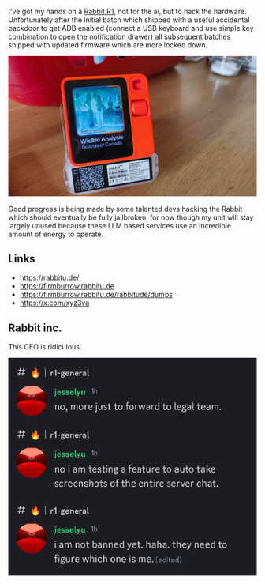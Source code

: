 I've got my hands on a [Rabbit R1](https://www.rabbit.tech/), not for the ai, but to hack the hardware. Unfortunately after the initial batch which shipped with a useful accidental backdoor to get ADB enabled (connect a USB keyboard and use simple key combination to open the notification drawer) all subsequent batches shipped with updated firmware which are more locked down.

![rabbit_r1](images/rabbit_r1.jpg)

Good progress is being made by some talented devs hacking the Rabbit which should eventually be fully jailbroken, for now though my unit will stay largely unused because these LLM based services use an incredible amount of energy to operate.

## Links

* https://rabbitu.de/
* https://firmburrow.rabbitu.de
* https://firmburrow.rabbitu.de/rabbitude/dumps
* https://x.com/xyz3va

## Rabbit inc.

This CEO is ridiculous.

![Screenshot 2024-06-05 at 12.12.50](images/Screenshot%202024-06-05%20at%2012.12.50.png)
